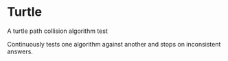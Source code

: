 Turtle
======

A turtle path collision algorithm test

Continuously tests one algorithm against another and stops on inconsistent answers.
